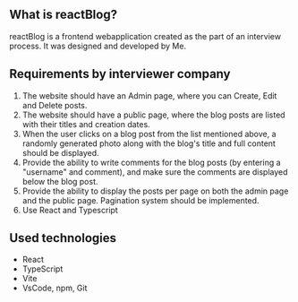 ## What is reactBlog?
reactBlog is a frontend webapplication created as the part of an interview process. It was designed and developed by Me.

## Requirements by interviewer company
1. The website should have an Admin page, where you can Create, Edit and Delete posts.
2. The website should have a public page, where the blog posts are listed with their titles and creation dates.
3. When the user clicks on a blog post from the list mentioned above, a randomly generated photo along with the blog's title and full content should be displayed.
4. Provide the ability to write comments for the blog posts (by entering a "username" and comment), and make sure the comments are displayed below the blog post.
5. Provide the ability to display the posts per page on both the admin page and the public page. Pagination system should be implemented.
6. Use React and Typescript
## Used technologies
* React
* TypeScript
* Vite
* VsCode, npm, Git
